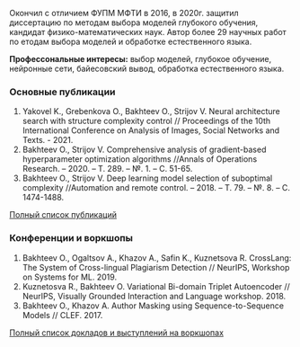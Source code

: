 Окончил с отличием ФУПМ МФТИ в 2016, в 2020г. защитил диссертацию по методам выбора моделей глубокого обучения, кандидат физико-математических наук. Автор более 29 научных работ по етодам выбора моделей и обработке естественного языка.

**Профессональные интересы:** выбор моделей, глубокое обучение, нейронные сети, байесовский вывод, обработка естественного языка.



### Основные публикации
1. Yakovel K., Grebenkova O., Bakhteev O., Strijov V. Neural architecture search with structure complexity control // Proceedings of the 10th International Conference on Analysis of Images, Social Networks and Texts. - 2021.
2. Bakhteev O., Strijov V. Comprehensive analysis of gradient-based hyperparameter optimization algorithms //Annals of Operations Research. – 2020. – Т. 289. – №. 1. – С. 51-65.
3. Bakhteev O., Strijov V. Deep learning model selection of suboptimal complexity //Automation and remote control. – 2018. – Т. 79. – №. 8. – С. 1474-1488.

[Полный список публикаций](https://bahleg.github.io/publications)
### Конференции и воркшопы
1. Bakhteev O., Ogaltsov A., Khazov A., Safin K., Kuznetsova R. CrossLang: The System of Cross-lingual Plagiarism Detection // NeurIPS, Workshop on Systems for ML. 2019.
2. Kuznetosva R., Bakhteev O. Variational Bi-domain Triplet Autoencoder // NeurIPS, Visually Grounded Interaction and Language workshop. 2018.
3. Bakhteev O., Khazov A. Author Masking using Sequence-to-Sequence Models // CLEF. 2017.

[Полный список докладов и выступлений на воркшопах](https://bahleg.github.io/publications#talks)
